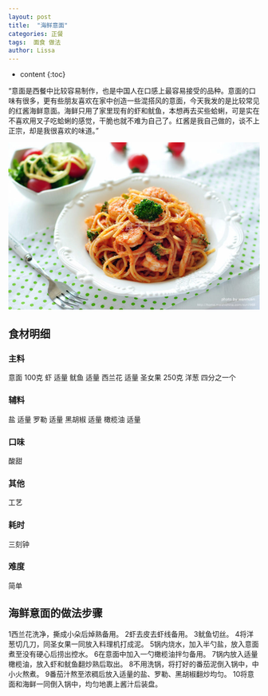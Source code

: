 ```yaml
---
layout: post
title:  "海鲜意面"
categories: 正餐
tags:  面食 做法
author: Lissa
---
```


* content
{:toc}

“意面是西餐中比较容易制作，也是中国人在口感上最容易接受的品种。意面的口味有很多，更有些朋友喜欢在家中创造一些混搭风的意面，今天我发的是比较常见的红酱海鲜意面。海鲜只用了家里现有的虾和鱿鱼，本想再去买些蛤蜊，可是实在不喜欢用叉子吃蛤蜊的感觉，干脆也就不难为自己了。红酱是我自己做的，谈不上正宗，却是我很喜欢的味道。”

<div><img src="https://raw.githubusercontent.com/Lissa-321/Lissa-321.github.io/master/9.jpg"></div>




## 食材明细
### 主料
意面
100克
虾
适量
鱿鱼
适量
西兰花
适量
圣女果
250克
洋葱
四分之一个
### 辅料
盐
适量
罗勒
适量
黑胡椒
适量
橄榄油
适量
### 口味
酸甜
### 其他
工艺
### 耗时
三刻钟
### 难度
简单
## 海鲜意面的做法步骤
1西兰花洗净，撕成小朵后焯熟备用。
2虾去皮去虾线备用。
3鱿鱼切丝。
4将洋葱切几刀，同圣女果一同放入料理机打成泥。
5锅内烧水，加入半勺盐，放入意面煮至没有硬心后捞出控水。
6在意面中加入一勺橄榄油拌匀备用。
7锅内放入适量橄榄油，放入虾和鱿鱼翻炒熟后取出。
8不用洗锅，将打好的番茄泥倒入锅中，中小火熬煮。
9番茄汁熬至浓稠后放入适量的盐、罗勒、黑胡椒翻炒均匀。
10将意面和海鲜一同倒入锅中，均匀地裹上酱汁后装盘。


